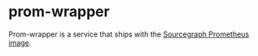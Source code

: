 # prom-wrapper

Prom-wrapper is a service that ships with the [Sourcegraph Prometheus image](https://docs.sourcegraph.com/dev/background-information/observability/prometheus).

